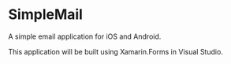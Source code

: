 # SimpleMail
A simple email application for iOS and Android. 

This application will be built using Xamarin.Forms in Visual Studio.

